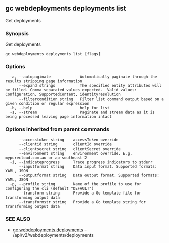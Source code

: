 ## gc webdeployments deployments list

Get deployments

### Synopsis

Get deployments

```
gc webdeployments deployments list [flags]
```

### Options

```
  -a, --autopaginate             Automatically paginate through the results stripping page information
      --expand strings           The specified entity attributes will be filled. Comma separated values expected.  Valid values: Configuration, SupportedContent, identityresolution
      --filtercondition string   Filter list command output based on a given condition or regular expression
  -h, --help                     help for list
  -s, --stream                   Paginate and stream data as it is being processed leaving page information intact
```

### Options inherited from parent commands

```
      --accesstoken string    accessToken override
      --clientid string       clientId override
      --clientsecret string   clientSecret override
      --environment string    environment override. E.g. mypurecloud.com.au or ap-southeast-2
  -i, --indicateprogress      Trace progress indicators to stderr
      --inputformat string    Data input format. Supported formats: YAML, JSON
      --outputformat string   Data output format. Supported formats: YAML, JSON
  -p, --profile string        Name of the profile to use for configuring the cli (default "DEFAULT")
      --transform string      Provide a Go template file for transforming output data
      --transformstr string   Provide a Go template string for transforming output data
```

### SEE ALSO

* [gc webdeployments deployments](gc_webdeployments_deployments.html)	 - /api/v2/webdeployments/deployments


